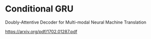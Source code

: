 # Conditional GRU


Doubly-Attentive Decoder for Multi-modal Neural Machine Translation

https://arxiv.org/pdf/1702.01287.pdf 

